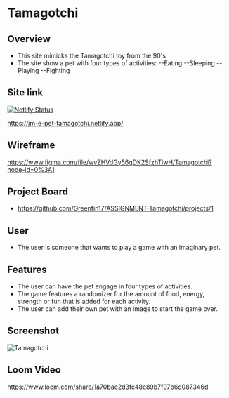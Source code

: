 # Tamagotchi
## Overview
- This site mimicks the Tamagotchi toy from the 90's
- The site show a pet with four types of activities:
--Eating
--Sleeping
--Playing
--Fighting
  
## Site link
[![Netlify Status](https://api.netlify.com/api/v1/badges/10052425-0a7e-4921-9b32-3d80c7a15691/deploy-status)](https://app.netlify.com/sites/jm-e-pet-tamagotchi/deploys)

https://jm-e-pet-tamagotchi.netlify.app/

## Wireframe
https://www.figma.com/file/wvZHVdGy56gDK2SfzhTiwH/Tamagotchi?node-id=0%3A1

## Project Board
- https://github.com/Greenfin17/ASSIGNMENT-Tamagotchi/projects/1

## User
- The user is someone that wants to play a game with an imaginary pet.

## Features
- The user can have the pet engage in four types of activities.
- The game features a randomizer for the amount of food, energy, strength or fun that is added for each activity.
- The user can add their own pet with an image to start the game over.
  
## Screenshot
![Tamagotchi](https://user-images.githubusercontent.com/51683901/109449609-7e2de580-7a0e-11eb-8fe1-fbf994c287bf.PNG)


## Loom Video
https://www.loom.com/share/1a70bae2d3fc48c89b7f97b6d087346d
  
